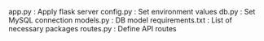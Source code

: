 app.py : Apply flask server
config.py : Set environment values
db.py : Set MySQL connection
models.py : DB model
requirements.txt : List of necessary packages
routes.py : Define API routes